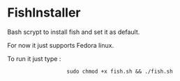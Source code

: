 # FishInstaller
Bash scrypt to install fish and set it as default.


For now it just supports Fedora linux.


To run it just type : 

                       sudo chmod +x fish.sh && ./fish.sh
